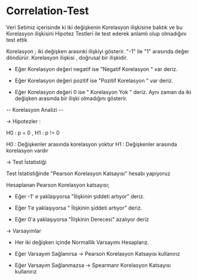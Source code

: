 # Correlation-Test
Veri Setimiz içerisinde ki iki değişkenin Korelasyon ilişkisine baktık ve bu Korelasyon ilişkisini Hipotez Testleri ile test ederek anlamlı olup olmadığını test ettik

Korelasyon ; iki değişken arasınki ilişkiyi gösterir. "-1" ile "1" arasında değer döndürür. Korelasyon ilişkisi , doğrusal bir ilişkidir.

- Eğer Korelasyon değeri negatif ise "Negatif Korelasyon " var deriz.

- Eğer Korelasyon değeri pozitif ise "Pozitif Korelasyon " var deriz.

- Eğer Korelasyon değeri 0 ise " Korelasyon Yok " deriz. Aynı zaman da iki değişken arasında bir ilişki olmadığını gösterir.


-- Korelasyon Analizi --

-> Hipotezler :

H0 : p = 0 ,  H1 : p != 0

H0 : Değişkenler arasında korelasyon yoktur 
H1 : Değişkenler arasında korelasyon vardır

-> Test İstatistiği 

Test İstatistiğinde "Pearson Korelasyon Katsayısı" hesabı yapıyoruz

Hesaplanan Pearson Korelasyon katsayısı;


- Eğer -1' e yaklaşıyorsa "İlişkinin şiddeti artıyor" deriz.

- Eğer  1'e yaklaşıyorsa " İlişkinin şiddeti artıyor" deriz. 

- Eğer  0'a yaklaşıyorsa "İlişkinin Derecesi" azalıyor deriz

-> Varsayımlar 

- Her iki değişken içinde Normallik Varsayımı Hesaplarız.

- Eğer Varsayım Sağlanırsa -> Pearson Korelasyon Katsayısı kullanırız

- Eğer Varsayım Sağlanmazsa -> Spearmanr Korelasyon Katsayısı kullanırız


























































